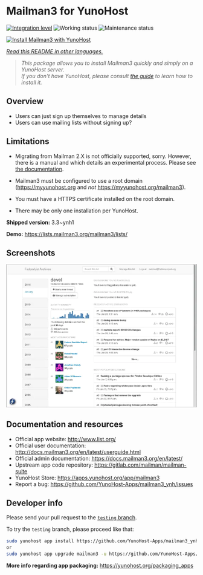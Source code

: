 <!--
N.B.: This README was automatically generated by <https://github.com/YunoHost/apps/tree/master/tools/readme_generator>
It shall NOT be edited by hand.
-->

# Mailman3 for YunoHost

[![Integration level](https://apps.yunohost.org/badge/integration/mailman3)](https://ci-apps.yunohost.org/ci/apps/mailman3/)
![Working status](https://apps.yunohost.org/badge/state/mailman3)
![Maintenance status](https://apps.yunohost.org/badge/maintained/mailman3)

[![Install Mailman3 with YunoHost](https://install-app.yunohost.org/install-with-yunohost.svg)](https://install-app.yunohost.org/?app=mailman3)

*[Read this README in other languages.](./ALL_README.md)*

> *This package allows you to install Mailman3 quickly and simply on a YunoHost server.*  
> *If you don't have YunoHost, please consult [the guide](https://yunohost.org/install) to learn how to install it.*

## Overview

* Users can just sign up themselves to manage details
* Users can use mailing lists without signing up?

## Limitations

* Migrating from Mailman 2.X is not officially supported, sorry. However, there is a manual and
  which details an experimental process. Please see [the documentation](https://docs.mailman3.org/en/latest/migration.html).

* Mailman3 must be configured to use a root domain (https://myyunohost.org and *not* https://myyunohost.org/mailman3).

* You must have a HTTPS certificate installed on the root domain.

* There may be only one installation per YunoHost.


**Shipped version:** 3.3~ynh1

**Demo:** <https://lists.mailman3.org/mailman3/lists/>

## Screenshots

![Screenshot of Mailman3](./doc/screenshots/screenshot1.webp)

## Documentation and resources

- Official app website: <http://www.list.org/>
- Official user documentation: <http://docs.mailman3.org/en/latest/userguide.html>
- Official admin documentation: <https://docs.mailman3.org/en/latest/>
- Upstream app code repository: <https://gitlab.com/mailman/mailman-suite>
- YunoHost Store: <https://apps.yunohost.org/app/mailman3>
- Report a bug: <https://github.com/YunoHost-Apps/mailman3_ynh/issues>

## Developer info

Please send your pull request to the [`testing` branch](https://github.com/YunoHost-Apps/mailman3_ynh/tree/testing).

To try the `testing` branch, please proceed like that:

```bash
sudo yunohost app install https://github.com/YunoHost-Apps/mailman3_ynh/tree/testing --debug
or
sudo yunohost app upgrade mailman3 -u https://github.com/YunoHost-Apps/mailman3_ynh/tree/testing --debug
```

**More info regarding app packaging:** <https://yunohost.org/packaging_apps>
